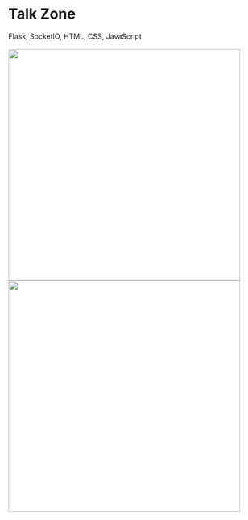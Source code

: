 # Talk Zone <br>
Flask, SocketIO, HTML, CSS, JavaScript<br><br>
<img width="460" src="https://github.com/user-attachments/assets/75805e64-0280-46fc-a9d3-34f586cded2c"><br>
<img width="460" src="https://github.com/user-attachments/assets/b7c6bc9b-818e-4ef1-82cb-573da28829d4">
